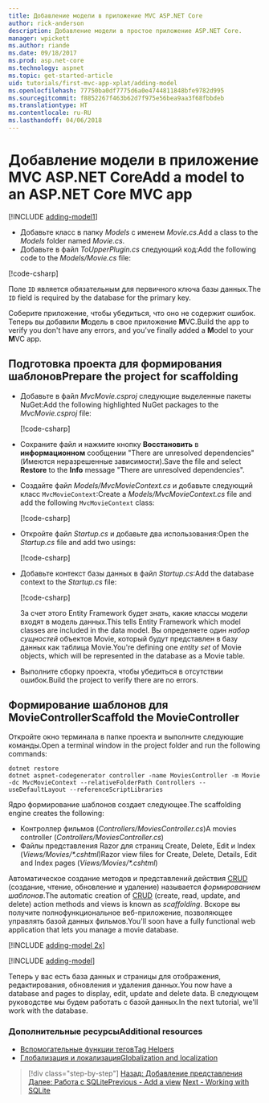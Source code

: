 ```yaml
---
title: Добавление модели в приложение MVC ASP.NET Core
author: rick-anderson
description: Добавление модели в простое приложение ASP.NET Core.
manager: wpickett
ms.author: riande
ms.date: 09/18/2017
ms.prod: asp.net-core
ms.technology: aspnet
ms.topic: get-started-article
uid: tutorials/first-mvc-app-xplat/adding-model
ms.openlocfilehash: 77750ba0df7775d6a0e4744811848bfe9782d995
ms.sourcegitcommit: f8852267f463b62d7f975e56bea9aa3f68fbbdeb
ms.translationtype: HT
ms.contentlocale: ru-RU
ms.lasthandoff: 04/06/2018
---
```

# <a name="add-a-model-to-an-aspnet-core-mvc-app"></a><span data-ttu-id="56f59-103">Добавление модели в приложение MVC ASP.NET Core</span><span class="sxs-lookup"><span data-stu-id="56f59-103">Add a model to an ASP.NET Core MVC app</span></span>

[!INCLUDE [adding-model1](../../includes/mvc-intro/adding-model1.md)]

* <span data-ttu-id="56f59-104">Добавьте класс в папку *Models* с именем *Movie.cs*.</span><span class="sxs-lookup"><span data-stu-id="56f59-104">Add a class to the *Models* folder named *Movie.cs*.</span></span>
* <span data-ttu-id="56f59-105">Добавьте в файл *ToUpperPlugin.cs* следующий код:</span><span class="sxs-lookup"><span data-stu-id="56f59-105">Add the following code to the *Models/Movie.cs* file:</span></span>

[!code-csharp[](../../tutorials/first-mvc-app/start-mvc/sample/MvcMovie/Models/MovieNoEF.cs?name=snippet_1)]

<span data-ttu-id="56f59-106">Поле `ID` является обязательным для первичного ключа базы данных.</span><span class="sxs-lookup"><span data-stu-id="56f59-106">The `ID` field is required by the database for the primary key.</span></span> 

<span data-ttu-id="56f59-107">Соберите приложение, чтобы убедиться, что оно не содержит ошибок. Теперь вы добавили **M**одель в свое приложение **M**VC.</span><span class="sxs-lookup"><span data-stu-id="56f59-107">Build the app to verify you don't have any errors, and you've finally added a **M**odel to your **M**VC app.</span></span>

## <a name="prepare-the-project-for-scaffolding"></a><span data-ttu-id="56f59-108">Подготовка проекта для формирования шаблонов</span><span class="sxs-lookup"><span data-stu-id="56f59-108">Prepare the project for scaffolding</span></span>

- <span data-ttu-id="56f59-109">Добавьте в файл *MvcMovie.csproj* следующие выделенные пакеты NuGet:</span><span class="sxs-lookup"><span data-stu-id="56f59-109">Add the following highlighted NuGet packages to the *MvcMovie.csproj* file:</span></span>
             
   [!code-csharp[](start-mvc/sample/MvcMovie/MvcMovie.csproj?highlight=7,10)]

- <span data-ttu-id="56f59-110">Сохраните файл и нажмите кнопку **Восстановить** в **информационном** сообщении "There are unresolved dependencies" (Имеются неразрешенные зависимости).</span><span class="sxs-lookup"><span data-stu-id="56f59-110">Save the file and select **Restore** to the **Info** message "There are unresolved dependencies".</span></span>
- <span data-ttu-id="56f59-111">Создайте файл *Models/MvcMovieContext.cs* и добавьте следующий класс `MvcMovieContext`:</span><span class="sxs-lookup"><span data-stu-id="56f59-111">Create a *Models/MvcMovieContext.cs* file and add the following `MvcMovieContext` class:</span></span>

   [!code-csharp[](start-mvc/sample/MvcMovie/Models/MvcMovieContext.cs)]
   
- <span data-ttu-id="56f59-112">Откройте файл *Startup.cs* и добавьте два использования:</span><span class="sxs-lookup"><span data-stu-id="56f59-112">Open the *Startup.cs* file and add two usings:</span></span>

   [!code-csharp[](start-mvc/sample/MvcMovie/Startup.cs?name=snippet1&highlight=1,2)]

- <span data-ttu-id="56f59-113">Добавьте контекст базы данных в файл *Startup.cs*:</span><span class="sxs-lookup"><span data-stu-id="56f59-113">Add the database context to the *Startup.cs* file:</span></span>

   [!code-csharp[](start-mvc/sample/MvcMovie/Startup.cs?name=snippet2&highlight=6-7)]

  <span data-ttu-id="56f59-114">За счет этого Entity Framework будет знать, какие классы модели входят в модель данных.</span><span class="sxs-lookup"><span data-stu-id="56f59-114">This tells Entity Framework which model classes are included in the data model.</span></span> <span data-ttu-id="56f59-115">Вы определяете один *набор сущностей* объектов Movie, который будут представлен в базу данных как таблица Movie.</span><span class="sxs-lookup"><span data-stu-id="56f59-115">You're defining one *entity set* of Movie objects, which will be represented in the database as a Movie table.</span></span>

- <span data-ttu-id="56f59-116">Выполните сборку проекта, чтобы убедиться в отсутствии ошибок.</span><span class="sxs-lookup"><span data-stu-id="56f59-116">Build the project to verify there are no errors.</span></span>

## <a name="scaffold-the-moviecontroller"></a><span data-ttu-id="56f59-117">Формирование шаблонов для MovieController</span><span class="sxs-lookup"><span data-stu-id="56f59-117">Scaffold the MovieController</span></span>

<span data-ttu-id="56f59-118">Откройте окно терминала в папке проекта и выполните следующие команды.</span><span class="sxs-lookup"><span data-stu-id="56f59-118">Open a terminal window in the project folder and run the following commands:</span></span>

```
dotnet restore
dotnet aspnet-codegenerator controller -name MoviesController -m Movie -dc MvcMovieContext --relativeFolderPath Controllers --useDefaultLayout --referenceScriptLibraries 
```
<span data-ttu-id="56f59-119">Ядро формирование шаблонов создает следующее.</span><span class="sxs-lookup"><span data-stu-id="56f59-119">The scaffolding engine creates the following:</span></span>

* <span data-ttu-id="56f59-120">Контроллер фильмов (*Controllers/MoviesController.cs*)</span><span class="sxs-lookup"><span data-stu-id="56f59-120">A movies controller (*Controllers/MoviesController.cs*)</span></span>
* <span data-ttu-id="56f59-121">Файлы представления Razor для страниц Create, Delete, Edit и Index (*Views/Movies/\*.cshtml*)</span><span class="sxs-lookup"><span data-stu-id="56f59-121">Razor view files for Create, Delete, Details, Edit and Index pages (*Views/Movies/\*.cshtml*)</span></span>

<span data-ttu-id="56f59-122">Автоматическое создание методов и представлений действия [CRUD](https://wikipedia.org/wiki/Create,_read,_update_and_delete) (создание, чтение, обновление и удаление) называется *формированием шаблонов*.</span><span class="sxs-lookup"><span data-stu-id="56f59-122">The automatic creation of [CRUD](https://wikipedia.org/wiki/Create,_read,_update_and_delete) (create, read, update, and delete) action methods and views is known as *scaffolding*.</span></span> <span data-ttu-id="56f59-123">Вскоре вы получите полнофункциональное веб-приложение, позволяющее управлять базой данных фильмов.</span><span class="sxs-lookup"><span data-stu-id="56f59-123">You'll soon have a fully functional web application that lets you manage a movie database.</span></span>

[!INCLUDE [adding-model 2x](../../includes/mvc-intro/adding-model2xp.md)]

[!INCLUDE [adding-model](../../includes/mvc-intro/adding-model3.md)]

<span data-ttu-id="56f59-124">Теперь у вас есть база данных и страницы для отображения, редактирования, обновления и удаления данных.</span><span class="sxs-lookup"><span data-stu-id="56f59-124">You now have a database and pages to display, edit, update and delete data.</span></span> <span data-ttu-id="56f59-125">В следующем руководстве мы будем работать с базой данных.</span><span class="sxs-lookup"><span data-stu-id="56f59-125">In the next tutorial, we'll work with the database.</span></span>

### <a name="additional-resources"></a><span data-ttu-id="56f59-126">Дополнительные ресурсы</span><span class="sxs-lookup"><span data-stu-id="56f59-126">Additional resources</span></span>

* [<span data-ttu-id="56f59-127">Вспомогательные функции тегов</span><span class="sxs-lookup"><span data-stu-id="56f59-127">Tag Helpers</span></span>](xref:mvc/views/tag-helpers/intro)
* [<span data-ttu-id="56f59-128">Глобализация и локализация</span><span class="sxs-lookup"><span data-stu-id="56f59-128">Globalization and localization</span></span>](xref:fundamentals/localization)

> [!div class="step-by-step"]
> <span data-ttu-id="56f59-129">[Назад: Добавление представления](adding-view.md)
> [Далее: Работа с SQLite](working-with-sql.md)</span><span class="sxs-lookup"><span data-stu-id="56f59-129">[Previous - Add a view](adding-view.md)
[Next - Working with SQLite](working-with-sql.md)</span></span>
